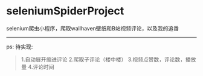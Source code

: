 # seleniumSpiderProject
selenium爬虫小程序，爬取wallhaven壁纸和B站视频评论，以及我的追番

***
ps:
  待实现:
  > 1.自动展开缩进评论
  > 2.爬取子评论（楼中楼）
  > 3.视频点赞数，评论数，播放量
  > 4.评论时间
